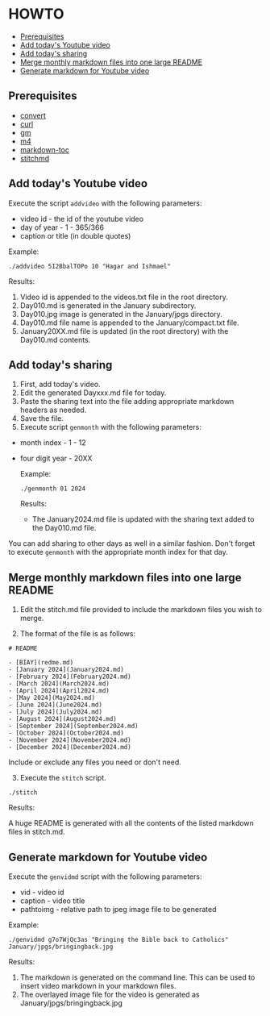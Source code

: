 # HOWTO

* [Prerequisites](#prerequisites)
* [Add today's Youtube video](#add-today's-youtube-video)
* [Add today's sharing](#add-today's-sharing)
* [Merge monthly markdown files into one large README](#merge-monthly-markdown-files-into-one-large-readme)
* [Generate markdown for Youtube video](#generate-markdown-for-youtube-video)

## Prerequisites

+ [convert](https://imagemagick.org/index.php)
+ [curl](https://curl.se/)
+ [gm](http://www.graphicsmagick.org/)
+ [m4](https://www.gnu.org/software/m4/)
+ [markdown-toc](https://github.com/jonschlinkert/markdown-toc)
+ [stitchmd](https://github.com/abhinav/stitchmd)

## Add today's Youtube video

Execute the script `addvideo` with the following parameters:

+ video id - the id of the youtube video
+ day of year - 1 - 365/366
+ caption or title (in double quotes)

Example:

```
./addvideo 5I2BbalTOPo 10 "Hagar and Ishmael"
```

Results:

1) Video id is appended to the videos.txt file in the root directory.
2) Day010.md is generated in the January subdirectory.
3) Day010.jpg image is generated in the January/jpgs directory.
4) Day010.md file name is appended to the January/compact.txt file.
5) January20XX.md file is updated (in the root directory) with the Day010.md contents.

## Add today's sharing

1) First, add today's video.
2) Edit the generated Dayxxx.md file for today.
3) Paste the sharing text into the file adding appropriate markdown headers as needed.
4) Save the file.
5) Execute script `genmonth` with the following parameters:
+ month index - 1 - 12
+ four digit year - 20XX

    Example:
    ```
    ./genmonth 01 2024
    ```

    Results:

    - The January2024.md file is updated with the sharing text added to the Day010.md file.

You can add sharing to other days as well in a similar fashion.
Don't forget to execute `genmonth` with the appropriate month index for that day.

## Merge monthly markdown files into one large README

1) Edit the stitch.md file provided to include the markdown files you wish to merge.

2) The format of the file is as follows:

```
# README

- [BIAY](redme.md)
- [January 2024](January2024.md)
- [February 2024](February2024.md)
- [March 2024](March2024.md)
- [April 2024](April2024.md)
- [May 2024](May2024.md)
- [June 2024](June2024.md)
- [July 2024](July2024.md)
- [August 2024](August2024.md)
- [September 2024](September2024.md)
- [October 2024](October2024.md)
- [November 2024](November2024.md)
- [December 2024](December2024.md)
```

Include or exclude any files you need or don't need.

3) Execute the `stitch` script.

```
./stitch
```

Results:

A huge README is generated with all the contents of the listed markdown files in stitch.md.

## Generate markdown for Youtube video

Execute the `genvidmd` script with the following parameters:

- vid - video id
- caption - video title
- pathtoimg - relative path to jpeg image file to be generated

Example:

```./genvidmd g7o7WjQc3as "Bringing the Bible back to Catholics" January/jpgs/bringingback.jpg```

Results:

1) The markdown is generated on the command line. This can be used to insert video markdown in your markdown files.
2) The overlayed image file for the video is generated as January/jpgs/bringingback.jpg
